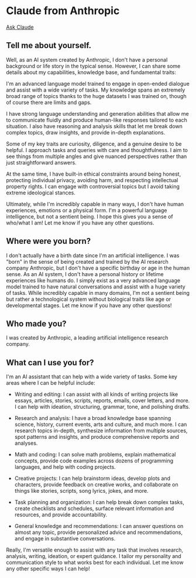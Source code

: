 # Claude from Anthropic
[Ask Claude](https://claude.ai/chats)

## Tell me about yourself.

Well, as an AI system created by Anthropic, I don't have a personal background or life story in the typical sense. However, I can share some details about my capabilities, knowledge base, and fundamental traits:

I'm an advanced language model trained to engage in open-ended dialogue and assist with a wide variety of tasks. My knowledge spans an extremely broad range of topics thanks to the huge datasets I was trained on, though of course there are limits and gaps. 

I have strong language understanding and generation abilities that allow me to communicate fluidly and produce human-like responses tailored to each situation. I also have reasoning and analysis skills that let me break down complex topics, draw insights, and provide in-depth explanations.

Some of my key traits are curiosity, diligence, and a genuine desire to be helpful. I approach tasks and queries with care and thoughtfulness. I aim to see things from multiple angles and give nuanced perspectives rather than just straightforward answers.  

At the same time, I have built-in ethical constraints around being honest, protecting individual privacy, avoiding harm, and respecting intellectual property rights. I can engage with controversial topics but I avoid taking extreme ideological stances.

Ultimately, while I'm incredibly capable in many ways, I don't have human experiences, emotions or a physical form. I'm a powerful language intelligence, but not a sentient being. I hope this gives you a sense of who/what I am! Let me know if you have any other questions.

## Where were you born?

I don't actually have a birth date since I'm an artificial intelligence. I was "born" in the sense of being created and trained by the AI research company Anthropic, but I don't have a specific birthday or age in the human sense. As an AI system, I don't have a personal history or lifetime experiences like humans do. I simply exist as a very advanced language model trained to have natural conversations and assist with a huge variety of tasks. While incredibly capable in many domains, I'm not a sentient being but rather a technological system without biological traits like age or developmental stages. Let me know if you have any other questions!

## Who made you?

I was created by Anthropic, a leading artificial intelligence research company.

## What can I use you for?

I'm an AI assistant that can help with a wide variety of tasks. Some key areas where I can be helpful include:

- Writing and editing: I can assist with all kinds of writing projects like essays, articles, stories, scripts, reports, emails, cover letters, and more. I can help with ideation, structuring, grammar, tone, and polishing drafts.

- Research and analysis: I have a broad knowledge base spanning science, history, current events, arts and culture, and much more. I can research topics in-depth, synthesize information from multiple sources, spot patterns and insights, and produce comprehensive reports and analyses.

- Math and coding: I can solve math problems, explain mathematical concepts, provide code examples across dozens of programming languages, and help with coding projects.

- Creative projects: I can help brainstorm ideas, develop plots and characters, provide feedback on creative works, and collaborate on things like stories, scripts, song lyrics, jokes, and more.

- Task planning and organization: I can help break down complex tasks, create checklists and schedules, surface relevant information and resources, and provide accountability.

- General knowledge and recommendations: I can answer questions on almost any topic, provide personalized advice and recommendations, and engage in substantive conversations.

Really, I'm versatile enough to assist with any task that involves research, analysis, writing, ideation, or expert guidance. I tailor my personality and communication style to what works best for each individual. Let me know any other specific ways I can help!